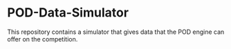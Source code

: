 # POD-Data-Simulator

This repository contains a simulator that gives data that the POD engine can offer on the competition.
